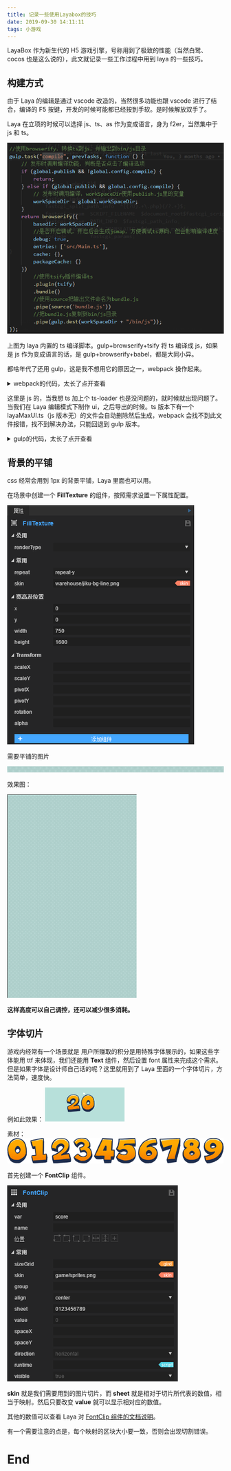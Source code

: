 ```yaml
---
title: 记录一些使用Layabox的技巧
date: 2019-09-30 14:11:11
tags: 小游戏
---
```


LayaBox 作为新生代的 H5 游戏引擎，号称用到了极致的性能（当然白鹭、cocos 也是这么说的），此文就记录一些工作过程中用到 laya 的一些技巧。

## 构建方式

由于 Laya 的编辑是通过 vscode 改造的，当然很多功能也跟 vscode 进行了结合，编译的 F5 按键，开发的时候可能都已经按到手软。是时候解放双手了。

Laya 在立项的时候可以选择 js、ts、as 作为变成语言，身为 f2er，当然集中于 js 和 ts。

![](/images/laya-skill/layaskill-1.png)

上图为 laya 内置的 ts 编译脚本。gulp+browserify+tsify 将 ts 编译成 js，如果是 js 作为变成语言的话，是 gulp+browserify+babel，都是大同小异。

都啥年代了还用 gulp，这是我不想用它的原因之一，webpack 操作起来。

<details>
<summary>webpack的代码，太长了点开查看</summary>

```
const path = require('path');
const webpack = require('webpack');
const notifier = require('node-notifier');
const HtmlWebpackPlugin = require("html-webpack-plugin");
const FriendlyErrorsPlugin = require('friendly-errors-webpack-plugin');
const merge = require('webpack-merge');
const os = require('os')
let localhost = ''
try {
    var network = os.networkInterfaces()
    localhost = network[Object.keys(network)[0]][1].address
} catch (e) {
    localhost = '0.0.0.0'
}
function resolve(dir) {
    return path.join(__dirname, '..', dir)
}
let output = {}
function createNotifierCallback() {
    return (severity, errors) => {
        if (severity !== 'error') return

        const error = errors[0]
        const filename = error.file && error.file.split('!').pop()

        notifier.notify({
            title: '你又写bug了！！',
            message: severity + ': ' + error.name,
            subtitle: filename || '',
            icon: path.join(__dirname, 'logo.png')
        })
    }

};

let baseConfig = { context: path.resolve(**dirname, './'), entry: path.resolve(**dirname, "./src/Main.js"), output: { publicPath: "./", filename: "./bin/js/bundle.js" }, resolve: { extensions: [".json", ".js"] }, devtool: '#source-map', module: { rules: [ { test: /\.js\$/, loader: 'babel-loader', include: [resolve('./src'), resolve('node_modules/webpack-dev-server/client')] } ] }, plugins: [ ] }; let dev = { output: { publicPath: "./", filename: "./js/bundle.js" }, devServer: { hot: false, contentBase: './bin', port: 7070, host: localhost, publicPath: "/", compress: true, quiet: true, open: true, historyApiFallback: true, disableHostCheck: true, proxy: { '/api': { target: `http://${localhost}:4040` } } }, devtool: 'cheap-module-eval-source-map', plugins: [ new HtmlWebpackPlugin({ hash: false, template: "./bin/index.html" }), new FriendlyErrorsPlugin({ compilationSuccessInfo: { messages: [`Your application is running here: http://${localhost}:7070`], }, onErrors: createNotifierCallback() }) ] }

if (process.env.NODE_ENV == 'prod') { output = baseConfig } else { output = merge(baseConfig, dev) } module.exports = output

```

</details>

这里是 js 的，当我想 ts 加上个 ts-loader 也是没问题的，就时候就出现问题了。当我们在 Laya 编辑模式下制作 ui，之后导出的时候。ts 版本下有一个 layaMaxUI.ts（js 版本无）的文件会自动删除然后生成，webpack 会找不到此文件报错，找不到解决办法，只能回退到 gulp 版本。

<details>

<summary>gulp的代码，太长了点开查看</summary>

```
gulp.task("watchBin", function() {
  return watch(["./bin/*", "./bin/*/*", "./bin/*/*/*"], () => {
    clearTimeout(timer);
    timer = setTimeout(() => {
      reflesh();
    }, 50);
  });
});
/* 刷新 */
function reflesh() {
  gulp
    .src("bin/index.html") //指定被刷新的html路径
    .pipe(connect.reload());
}
/* 编译 */
function compile() {
  browserify({
    basedir: "./",
    //是否开启调试，开启后会生成jsmap，方便调试ts源码，但会影响编译速度
    debug: false,
    entries: ["src/Main.ts"],
    cache: {},
    packageCache: {}
  })
    //使用tsify插件编译ts
    .plugin(tsify)
    .bundle()
    .on("error", function(err) {
      /* 报错信息 */
      console.log(err.message);
      this.emit("end");
    })
    //使用source把输出文件命名为bundle.js
    .pipe(source("bundle.js"))
    //把bundle.js复制到bin/js目录
    .pipe(gulp.dest("./bin/js"))
    .pipe(connect.reload());
}
/* ui文件是否存在 */
function isExists() {
  /* 先创建一个ui 才会开始编译 */
  fs.exists("./src/ui/layaMaxUI.ts", function(exists) {
    if (exists) {
      compile();
      // _.debounce(compile, 200, true)
    } else {
      clearTimeout(timer2);
      timer2 = setTimeout(() => {
        isExists();
      }, 50);
    }
  });
}
gulp.task("watchSrc", function() {
  return watch(["./src/*", "./src/*/*", "./src/*/*/*"], () => {
    isExists();
  });
});
gulp.task("connect", function() {
  connect.server({
    root: ["./bin"],
    host: localhost,
    port: 7070,
    livereload: true,
    middleware: function(connect, opt) {
      return [
        proxy("/api", {
          target: `http://${localhost}:4040`,
          changeOrigin: true
        }),
        (req, res, next) => {
          next();
        }
      ];
    }
  });
});
gulp.task("default", ["connect", "watchBin"]);
```

只是将 **.laya** 文件夹中的 **compile.js** 复制出来，然后用 gulp 建一个服务器，监视文件刷新。

</details>

## 背景的平铺

css 经常会用到 1px 的背景平铺，Laya 里面也可以用。

在场景中创建一个 **FillTexture** 的组件，按照需求设置一下属性配置。

![](/images/laya-skill/layaskill-2.png)

需要平铺的图片

![](/images/laya-skill/jiku-bg-line.png)

效果图：

![](/images/laya-skill/layaskill-3.png)

**这样高度可以自己调控，还可以减少很多消耗。**

## 字体切片

游戏内经常有一个场景就是 用户所赚取的积分是用特殊字体展示的，如果这些字体能用 ttf 来体现，我们还能用 **Text** 组件，然后设置 font 属性来完成这个需求。但是如果字体是设计师自己话的呢？这里就用到了 Laya 里面的一个字体切片，方法简单，速度快。

例如此效果： ![](/images/laya-skill/layaskill-4.png)

素材： ![](/images/laya-skill/sprites.png)

首先创建一个 **FontClip** 组件。

![](/images/laya-skill/layaskill-5.png)

**skin** 就是我们需要用到的图片切片，而 **sheet** 就是相对于切片所代表的数值，相当于映射。然后只要改变 **value** 就可以显示相对应的数值。

其他的数值可以查看 Laya 对 [FontClip 组件的文档说明](http://layaair.ldc.layabox.com/api2/Chinese/laya/ui/FontClip.html)。

有一个需要注意的点是，每个映射的区块大小要一致，否则会出现切割错误。

# End
